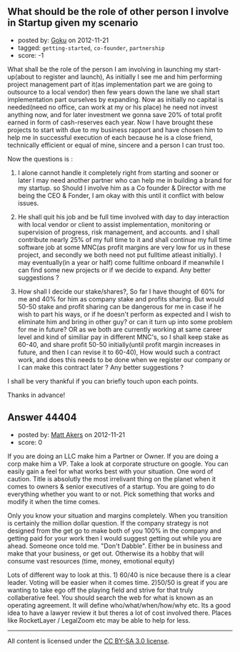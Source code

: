 ## What should be the role of other person I involve in Startup given my scenario

- posted by: [Goku](https://stackexchange.com/users/-1/21637-goku) on 2012-11-21
- tagged: `getting-started`, `co-founder`, `partnership`
- score: -1

What shall be the role of the person I am involving in launching my start-up(about to register and launch), As initially I see me and him performing project management part of it(as implementation part we are going to outsource to a local vendor) then few years down the lane we shall start implementation part ourselves by expanding. Now as initially no capital is needed(need no office, can work at my or his place) he need not invest anything now, and for later investment we gonna save 20% of total profit earned in form of cash-reserves each year. Now I have brought these projects to start with due to my business rapport and have chosen him to help me in successful execution of each because he is a close friend, technically efficient or equal of mine, sincere and a person I can trust too. 

Now the questions is :

1. I alone cannot handle it completely right from starting and sooner or later I may need another partner who can help me in building a brand for my startup. so Should I involve him as a Co founder & Director with me being the CEO & Fonder, I am okay with this until it conflict with below issues.

2. He shall quit his job and be full time involved with day to day interaction with local vendor or client to assist implementation, monitoring or supervision of progress, risk management, and accounts. and I shall contribute nearly 25% of my full time to it and shall continue my full time software job at some MNC(as profit margins are very low for us in these project, and secondly we both need not put fulltime atleast initially). I may eventually(in a year or half) come fulltime onboard if meanwhile I can find some new projects or if we decide to expand. Any better suggestions ?

3. How shall I decide our stake/shares?, So far I have thought of 60% for me and 40% for him as company stake and profits sharing. But would 50-50 stake and profit sharing can be dangerous for me in case if he wish to part his ways, or if he doesn't perform as expected and I wish to eliminate him and bring in other guy? or can it turn up into some problem for me in future? OR 
as we both are currently working at same career level and kind of similiar pay in different MNC's, so I shall keep stake as 60-40, and share profit 50-50 initially(until profit margin increases in future, and then I can revise it to 60-40), 
How would such a contract work, and does this needs to be done when we register our company or I can make this contract later ? Any better suggestions ?

I shall be very thankful if you can briefly touch upon each points.

Thanks in advance!



## Answer 44404

- posted by: [Matt Akers](https://stackexchange.com/users/-1/19353-matt-akers) on 2012-11-21
- score: 0

If you are doing an LLC make him a Partner or Owner.  If you are doing a corp make him a VP.  Take a look at corporate structure on google.  You can easily gain a feel for what works best with your situation. One word of caution.  Title is absolutly the most irrelivant thing on the planet when it comes to owners & senior executives of a startup.  You are going to do everything whether you want to or not.  Pick something that works and modify it when the time comes.

Only you know your situation and margins completely.  When you transition is certainly the million dollar question.  If the company strategy is not designed from the get go to make both of you 100% in the company and getting paid for your work then I would suggest getting out while you are ahead. Someone once told me.  "Don't Dabble".  Either be in business and make that your business, or get out. Otherwise its a hobby that will consume vast resources (time, money, emotional equity)

Lots of different way to look at this. 1) 60/40 is nice because there is a clear leader.  Voting will be easier when it comes time. 2)50/50 is great if you are wanting to take ego off the playing field and strive for that truly collaberative feel.  You should search the web for what is known as an operating agreement.  It will define who/what/when/how/why etc.  Its a good idea to have a lawyer review it but theres a lot of cost involved there.  Places like RocketLayer / LegalZoom etc may be able to help for less.



---

All content is licensed under the [CC BY-SA 3.0 license](https://creativecommons.org/licenses/by-sa/3.0/).
